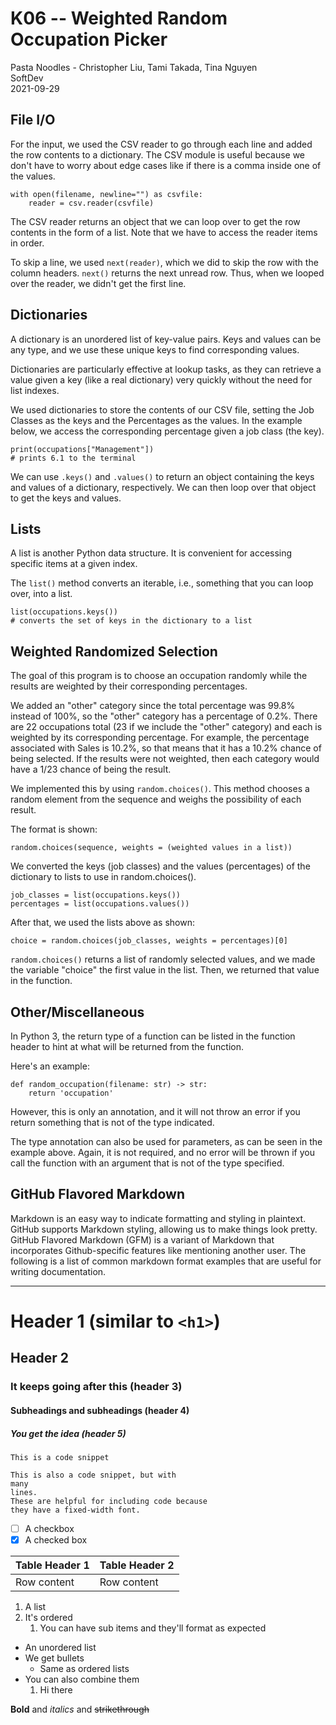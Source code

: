 # K06 -- Weighted Random Occupation Picker

Pasta Noodles - Christopher Liu, Tami Takada, Tina Nguyen </br>
SoftDev </br>
2021-09-29

## File I/O
For the input, we used the CSV reader to go through each line and added the row
contents to a dictionary. The CSV module is useful because we don't have to
worry about edge cases like if there is a comma inside one of the values.

```
with open(filename, newline="") as csvfile:
    reader = csv.reader(csvfile)
```

The CSV reader returns an object that we can loop over to get the row contents
in the form of a list. Note that we have to access the reader items in order.

To skip a line, we used `next(reader)`, which we did to skip the row with the
column headers. `next()` returns the next unread row. Thus, when we looped over
the reader, we didn't get the first line.

## Dictionaries
A dictionary is an unordered list of key-value pairs. Keys and values can be
any type, and we use these unique keys to find corresponding values.

Dictionaries are particularly effective at lookup tasks, as they can retrieve a
value given a key (like a real dictionary) very quickly without the need for
list indexes.

We used dictionaries to store the contents of our CSV file, setting the Job
Classes as the keys and the Percentages as the values. In the example below, we
access the corresponding percentage given a job class (the key).

```
print(occupations["Management"])
# prints 6.1 to the terminal
```

We can use `.keys()` and `.values()` to return an object containing the keys
and values of a dictionary, respectively. We can then loop over that object to
get the keys and values.

## Lists
A list is another Python data structure. It is convenient for accessing
specific items at a given index.

The `list()` method converts an iterable, i.e., something that you can loop
over, into a list.

```
list(occupations.keys())
# converts the set of keys in the dictionary to a list
```

## Weighted Randomized Selection
The goal of this program is to choose an occupation randomly while the results 
are weighted by their corresponding percentages. 

We added an "other" category since the total percentage was 99.8% instead of
100%, so the "other" category has a percentage of 0.2%. There are 22
occupations total (23 if we include the "other" category) and each is weighted
by its corresponding percentage. For example, the percentage associated with
Sales is 10.2%, so that means that it has a 10.2% chance of being selected. If
the results were not weighted, then each category would have a 1/23 chance of
being the result.

We implemented this by using `random.choices()`. This method chooses a random
element from the sequence and weighs the possibility of each result.

The format is shown:
```
random.choices(sequence, weights = (weighted values in a list))
```

We converted the keys (job classes) and the values (percentages) of the
dictionary to lists to use in random.choices(). 
```
job_classes = list(occupations.keys())
percentages = list(occupations.values())
```

After that, we used the lists above as shown:
```
choice = random.choices(job_classes, weights = percentages)[0]
```

`random.choices()` returns a list of randomly selected values, and we made the
variable "choice" the first value in the list. Then, we returned that value in
the function.

## Other/Miscellaneous

In Python 3, the return type of a function can be listed in the function header to hint at what will be returned from the function. 

Here's an example:

```
def random_occupation(filename: str) -> str:
    return 'occupation'
```

However, this is only an annotation, and it will not throw an error if you return something that is not of the type indicated. 

The type annotation can also be used for parameters, as can be seen in the example above. Again, it is not required, and no error will be thrown if you call the function with an argument that is not of the type specified. 

## GitHub Flavored Markdown
Markdown is an easy way to indicate formatting and styling in plaintext. GitHub
supports Markdown styling, allowing us to make things look pretty. GitHub
Flavored Markdown (GFM) is a variant of Markdown that incorporates
Github-specific features like mentioning another user. The following is a list
of common markdown format examples that are useful for writing documentation.

---

# Header 1 (similar to `<h1>`)
## Header 2
### It keeps going after this (header 3)
#### Subheadings and subheadings (header 4)
##### You get the idea (header 5)

`This is a code snippet`
```
This is also a code snippet, but with
many
lines.
These are helpful for including code because
they have a fixed-width font.
```

- [ ] A checkbox
- [x] A checked box

| Table Header 1 | Table Header 2 |
| --- | --- |
| Row content | Row content |

1. A list
2. It's ordered
   1. You can have sub items and they'll format as expected

* An unordered list
* We get bullets
    * Same as ordered lists
* You can also combine them
    1. Hi there

**Bold** and *italics* and ~~strikethrough~~
